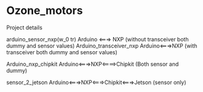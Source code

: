 # Ozone_motors
Project details

arduino_sensor_nxp(w_0 tr) Arduino <===> NXP (without transceiver both dummy and sensor values) 
Arduino_transceiver_nxp Arduino<===>NXP (with transceiver both dummy and sensor values)

Arduino_nxp_chipkit Arduino<===>NXP<====>Chipkit (Both sensor and dummy)

sensor_2_jetson Arduino<===>NXP<===>Chipkit<===>Jetson (sensor only)
